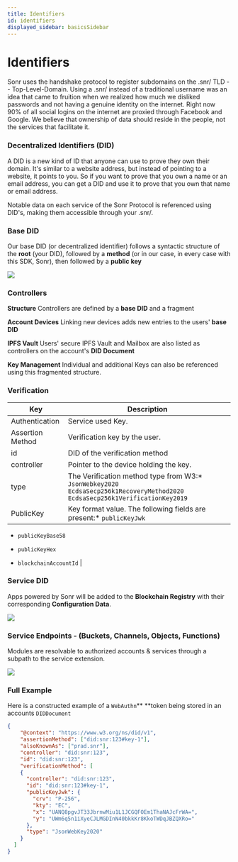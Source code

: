 ```yaml
---
title: Identifiers
id: identifiers
displayed_sidebar: basicsSidebar
---
```

# Identifiers
Sonr uses the handshake protocol to register subdomains on the .snr/ TLD -- Top-Level-Domain. Using a .snr/ instead of a traditional username was an idea that came to fruition when we realized how much we disliked passwords and not having a genuine identity on the internet. Right now 90% of all social logins on the internet are proxied through Facebook and Google. We believe that ownership of data should reside in the people, not the services that facilitate it.

### Decentralized Identifiers (DID)


A DID is a new kind of ID that anyone can use to prove they own their domain. It's similar to a website address, but instead of pointing to a website, it points to you. So if you want to prove that you own a name or an email address, you can get a DID and use it to prove that you own that name or email address.

Notable data on each service of the Sonr Protocol is referenced using DID's, making them accessible through your .snr/.

### Base DID

Our base DID (or decentralized identifier) follows a syntactic structure of the **root** (your DID), followed by a **method** (or in our case, in every case with this SDK, Sonr), then followed by a **public key**

![](https://archbee-image-uploads.s3.amazonaws.com/YigsjtwFFq_eX7dhChoeN/ze9buUbapxPP7S5ROVXn__6e60b2d-screenshot2022-03-10at25108pm.png)

### Controllers

**Structure**
Controllers are defined by a **base DID** and a fragment

**Account Devices**
Linking new devices adds new entries to the users' **base DID**

**IPFS Vault**
Users' secure IPFS Vault and Mailbox are also listed as controllers on the account's **DID Document**

**Key Management**
Individual and additional Keys can also be referenced using this fragmented structure.

### Verification

| **Key**          | **Description**                                                                                                                             |
| ---------------- | ------------------------------------------------------------------------------------------------------------------------------------------- |
| Authentication   | Service used Key.                                                                                                                           |
| Assertion Method | Verification key by the user.                                                                                                               |
| id               | DID of the verification method                                                                                                              |
| controller       | Pointer to the device holding the key.                                                                                                      |
| type             | The Verification method type from W3:*   `JsonWebkey2020`&#xA;`EcdsaSecp256k1RecoveryMethod2020`&#xA;`EcdsaSecp256k1VerificationKey2019`    |
| PublicKey        | Key format value. The following fields are present:*   `publicKeyJwk`

*   `publicKeyBase58`

*   `publicKeyHex`

*   `blockchainAccountId` |

### Service DID

Apps powered by Sonr will be added to the **Blockchain Registry** with their corresponding **Configuration Data**.

![](https://archbee-image-uploads.s3.amazonaws.com/YigsjtwFFq_eX7dhChoeN/ZW_uX07qd7Er8odd-Dtkh_1a3639d-screenshot2022-03-10at31119pm.png)

### Service Endpoints - (Buckets, Channels, Objects, Functions)

Modules are resolvable to authorized accounts & services through a subpath to the service extension.

![](https://archbee-image-uploads.s3.amazonaws.com/YigsjtwFFq_eX7dhChoeN/9nerqZTJR7h2HT0y2uVUR_712ad7f-screenshot2022-03-10at31530pm-1.png)

### Full Example

Here is a constructed example of a `WebAuthn`** **token being stored in an accounts `DIDDocument`

```json
{
    "@context": "https://www.w3.org/ns/did/v1",
    "assertionMethod": ["did:snr:123#key-1"],
    "alsoKnownAs": ["prad.snr"],
    "controller": "did:snr:123",
    "id": "did:snr:123",
    "verificationMethod": [
    {
      "controller": "did:snr:123",
      "id": "did:snr:123#key-1",
      "publicKeyJwk": {
        "crv": "P-256",
        "kty": "EC",
        "x": "UANQ8pgvJT33JbrnwMiu1L1JCGQFOEm1ThaNAJcFrWA=",
        "y": "UWm6q5n1iXyeCJLMGDInN40bkkKr8KkoTWDqJBZQXRo="
      },
      "type": "JsonWebKey2020"
    }
  ]
}

```


